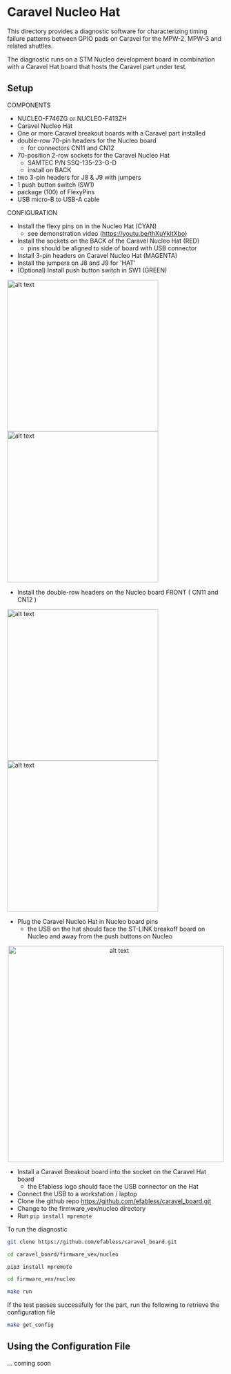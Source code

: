 # Caravel Nucleo Hat

This directory provides a diagnostic software for characterizing timing failure patterns between GPIO pads on Caravel 
for the MPW-2, MPW-3 and related shuttles.

The diagnostic runs on a STM Nucleo development board in combination with a Caravel Hat board that hosts the Caravel 
part under test.

## Setup

COMPONENTS
- NUCLEO-F746ZG or NUCLEO-F413ZH
- Caravel Nucleo Hat
- One or more Caravel breakout boards with a Caravel part installed
- double-row 70-pin headers for the Nucleo board
  - for connectors CN11 and CN12 
- 70-position 2-row sockets for the Caravel Nucleo Hat
  - SAMTEC P/N SSQ-135-23-G-D
  - install on BACK
- two 3-pin headers for J8 & J9 with jumpers
- 1 push button switch (SW1)
- package (100) of FlexyPins
- USB micro-B to USB-A cable

CONFIGURATION
- Install the flexy pins on in the Nucleo Hat (CYAN)
  - see demonstration video (https://youtu.be/thXuYkltXbo)
- Install the sockets on the BACK of the Caravel Nucleo Hat (RED)
  - pins should be aligned to side of board with USB connector
- Install 3-pin headers on Caravel Nucleo Hat (MAGENTA)
- Install the jumpers on J8 and J9 for 'HAT'
- (Optional)  Install push button switch in SW1 (GREEN)

<img src="docs/nucleo_hat_pin_install.jpg" alt="alt text" width="350"/> 
<img src="docs/hat_w_headers.jpg" alt="alt text" width="350"/>

- Install the double-row headers on the Nucleo board FRONT ( CN11 and CN12 )

<img src="docs/nucleo_board.jpeg" alt="alt text" width="350"/> 
<img src="docs/nucleo_w_headers.jpg" alt="alt text" width="350"/>

- Plug the Caravel Nucleo Hat in Nucleo board pins 
  - the USB on the hat should face the ST-LINK breakoff board on Nucleo and away from the push buttons on Nucleo

<div align="center"><img src="docs/caravel+nucleo.jpg" alt="alt text" width="500"/></div>

- Install a Caravel Breakout board into the socket on the Caravel Hat board
  - the Efabless logo should face the USB connector on the Hat
- Connect the USB to a workstation / laptop
- Clone the github repo https://github.com/efabless/caravel_board.git
- Change to the firmware_vex/nucleo directory
- Run `pip install mpremote`

To run the diagnostic

```bash
git clone https://github.com/efabless/caravel_board.git

cd caravel_board/firmware_vex/nucleo

pip3 install mpremote

cd firmware_vex/nucleo

make run
```

If the test passes successfully for the part, run the following to retrieve the configuration file

```bash
make get_config
```

## Using the Configuration File

... coming soon